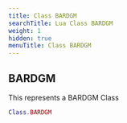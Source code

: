 ```yaml
---
title: Class BARDGM
searchTitle: Lua Class BARDGM
weight: 1
hidden: true
menuTitle: Class BARDGM
---
```

## BARDGM

This represents a BARDGM Class
```lua
Class.BARDGM
```